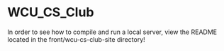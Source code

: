 # WCU_CS_Club
In order to see how to compile and run a local server, view the README located in the front/wcu-cs-club-site directory!
